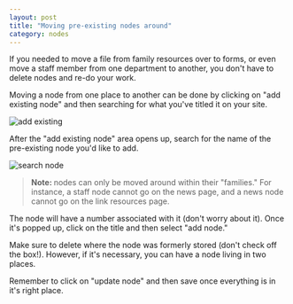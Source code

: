 ```yaml
---
layout: post
title: "Moving pre-existing nodes around"
category: nodes
---
```


If you needed to move a file from family resources over to forms, or even move a staff member from one department to another, you don't have to delete nodes and re-do your work. 

Moving a node from one place to another can be done by clicking on "add existing node" and then searching for what you've titled it on your site.

![add existing](/schoolsites-help/images/uploading/existing-node.png)

After the "add existing node" area opens up, search for the name of the pre-existing node you'd like to add. 

![search node](/schoolsites-help/images/uploading/search-existing.png)

<blockquote>
  <p><strong>Note: </strong>nodes can only be moved around within their "families." For instance, a staff node cannot go on the news page, and a news node cannot go on the link resources page.<p>
</blockquote> 

The node will have a number associated with it (don't worry about it). Once it's popped up, click on the title and then select "add node." 

Make sure to delete where the node was formerly stored (don't check off the box!). However, if it's necessary, you can have a node living in two places.

Remember to click on "update node" and then save once everything is in it's right place.  